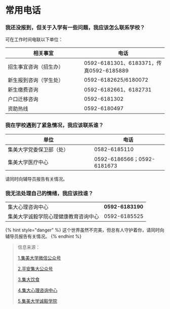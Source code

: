 # 常用电话

### 我还没报到，但关于入学有一些问题，我应该怎么联系学校？ <a href="#id-2" id="id-2"></a>

可在工作时间电联以下单位：

<table><thead><tr><th width="225">相关事宜</th><th>电话</th></tr></thead><tbody><tr><td>招生事宜咨询（招生办）</td><td> 0592-6181301、6183371，传真0592-6185889</td></tr><tr><td>新生报到咨询（学生处）</td><td>0592-6182625/6180072</td></tr><tr><td>新生缴费咨询</td><td>0592-6182661、6182731</td></tr><tr><td>户口迁移咨询</td><td>0592-6181302</td></tr><tr><td>资助热线</td><td>0592-6180497</td></tr></tbody></table>

### 我在学校遇到了紧急情况，我应该联系谁？ <a href="#id-3" id="id-3"></a>

<table><thead><tr><th width="257">单位</th><th>电话</th></tr></thead><tbody><tr><td>集美大学党委保卫部（处）</td><td>0582-6185110</td></tr><tr><td>集美大学医疗中心</td><td>0592-6186566；0592-6181673</td></tr></tbody></table>

请同时向辅导员报告有关情况。

### 我无法处理自己的情绪，我应该找谁？ <a href="#id-4" id="id-4"></a>

|                    |                  |
| ------------------ | ---------------- |
| 集大心理咨询中心           | **0592-6183190** |
| 集美大学诚毅学院心理健康教育咨询中心 | 0592-6185525     |

{% hint style="danger" %}
这个世界虽然不完美，但总有人守护着你，请同时向辅导员报告有关情况。
{% endhint %}

> 信息来源：
>
> [1.集美大学微信公众号](https://mp.weixin.qq.com/s?__biz=MjM5Nzk5MjQ1Mg==\&mid=2650887585\&idx=1\&sn=8ce6cedea6dabcff7dd2d46683bde8a1\&chksm=bcfc01801b5de50c2068157d8747bb94a090b4aa691e99e8d4a9406d778945a5d93fbae02a5d#rd)
>
> [2.平安集大公众号](https://mp.weixin.qq.com/s?__biz=Mzk0MjI0MTQzNw==\&mid=2247496304\&idx=1\&sn=2c572e768768a5121bb04a26069632cf\&chksm=c3945c8f3fd28dbc79dedb70a28c526ca4ff03d3acbc5e223c4c1426df67d250470871ea4fc8#rd)
>
> [3.集大饮食](https://mp.weixin.qq.com/s?__biz=MjM5Nzk5MjQ1Mg==\&mid=2650839466\&idx=1\&sn=aade4a543fb2a56332382e6ebafc187b\&chksm=bcbc0076a9bd96916e7f3e9583ebc83baf9d9ac75317ab114f18fd40f34f650ccdab19b0e83f\&poc_token=HOc_aWejCmQ-msLZyFG0aLg1keLnqXyYKBp45D4U)
>
> [4.集大心理咨询中心](https://mp.weixin.qq.com/s?__biz=MzUyODExMzA3OQ==\&mid=2247557884\&idx=1\&sn=0f2bc37c79f084a983ee3831cf432355\&chksm=fb656d26ec077f110dd8e939573f2beb4e313ed0d6158734465878219842dc66d57f33e83d36#rd)
>
> [5.集美大学诚毅学院](https://mp.weixin.qq.com/s?__biz=MzU2NTQ5MjcyMg==\&mid=2247561020\&idx=1\&sn=22af81f68fa7137cbc3b406b193f6bec\&chksm=fd0bd1b09e65302df6edaf10411578b25edf075e841a3d95002b11ecdfed2136821be30c47cc#rd)
